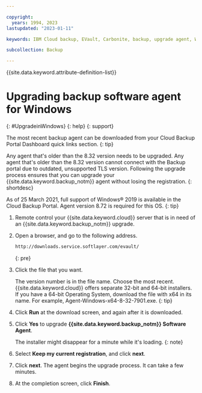 ```yaml
---

copyright:
  years: 1994, 2023
lastupdated: "2023-01-11"

keywords: IBM Cloud backup, EVault, Carbonite, backup, upgrade agent, Windows

subcollection: Backup

---
```

{{site.data.keyword.attribute-definition-list}}

# Upgrading backup software agent for Windows
{: #UpgradeinWindows}
{: help}
{: support}

The most recent backup agent can be downloaded from your Cloud Backup Portal Dashboard quick links section.
{: tip}

Any agent that's older than the 8.32 version needs to be upgraded. Any agent that's older than the 8.32 version cannot connect with the Backup portal due to outdated, unsupported TLS version. Following the upgrade process ensures that you can upgrade your {{site.data.keyword.backup_notm}} agent without losing the registration.
{: shortdesc}

As of 25 March 2021, full support of Windows&reg; 2019 is available in the Cloud Backup Portal. Agent version 8.72 is required for this OS.
{: tip}

1. Remote control your {{site.data.keyword.cloud}} server that is in need of an {{site.data.keyword.backup_notm}} upgrade.
2. Open a browser, and go to the following address.
     ```sh
     http://downloads.service.softlayer.com/evault/
     ```
     {: pre}

3. Click the file that you want.

    The version number is in the file name. Choose the most recent.
    {{site.data.keyword.cloud}} offers separate 32-bit and 64-bit installers. If you have a 64-bit Operating System, download the file with x64 in its name. For example, Agent-Windows-x64-8-32-7901.exe.
    {: tip}

4. Click **Run** at the download screen, and again after it is downloaded.
5. Click **Yes** to upgrade **{{site.data.keyword.backup_notm}} Software Agent**.

    The installer might disappear for a minute while it's loading.
    {: note}

6. Select **Keep my current registration**, and click **next**.
7. Click **next**. The agent begins the upgrade process. It can take a few minutes.
8. At the completion screen, click **Finish**.
